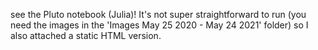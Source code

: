 see the Pluto notebook (Julia)! It's not super straightforward to run (you need the images in the 'Images May 25 2020 - May 24 2021' folder) so I also attached a static HTML version. 